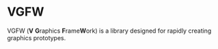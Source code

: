 # VGFW
VGFW (**V** **G**raphics **F**rame**W**ork) is a library designed for rapidly creating graphics prototypes.
